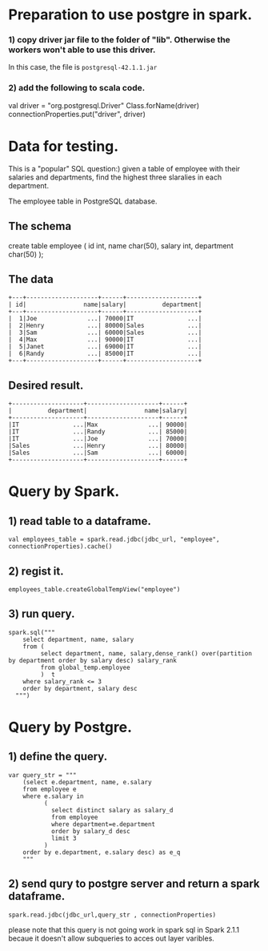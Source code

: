 

# Preparation to use postgre in spark.

### 1) copy driver jar file to the folder of "lib". Otherwise the workers won't able to use this driver. 
In this case, the file is `postgresql-42.1.1.jar`

### 2) add the following to scala code.
	
  val driver = "org.postgresql.Driver"
  Class.forName(driver)
  connectionProperties.put("driver", driver)

# Data for testing. 
This is a "popular" SQL question:) given a table of employee with their salaries and departments, find the highest three
slaralies in each department.

The employee table in PostgreSQL database.

## The schema

create table employee (
    id int,
    name char(50),
    salary int,
    department char(50)
    );

## The data

	+---+--------------------+------+--------------------+
	| id|                name|salary|          department|
	+---+--------------------+------+--------------------+
	|  1|Joe              ...| 70000|IT               ...|
	|  2|Henry            ...| 80000|Sales            ...|
	|  3|Sam              ...| 60000|Sales            ...|
	|  4|Max              ...| 90000|IT               ...|
	|  5|Janet            ...| 69000|IT               ...|
	|  6|Randy            ...| 85000|IT               ...|
	+---+--------------------+------+--------------------+

## Desired result.
	+--------------------+--------------------+------+
	|          department|                name|salary|
	+--------------------+--------------------+------+
	|IT               ...|Max              ...| 90000|
	|IT               ...|Randy            ...| 85000|
	|IT               ...|Joe              ...| 70000|
	|Sales            ...|Henry            ...| 80000|
	|Sales            ...|Sam              ...| 60000|
	+--------------------+--------------------+------+

# Query by Spark.

## 1) read table to a dataframe.

    val employees_table = spark.read.jdbc(jdbc_url, "employee", connectionProperties).cache()

## 2) regist it.

    employees_table.createGlobalTempView("employee")

## 3) run query.

    spark.sql("""
        select department, name, salary
        from (
             select department, name, salary,dense_rank() over(partition by department order by salary desc) salary_rank
             from global_temp.employee
             )  t
        where salary_rank <= 3
        order by department, salary desc
      """)

# Query by Postgre.

## 1) define the query.

    var query_str = """
        (select e.department, name, e.salary
        from employee e
        where e.salary in 
              (
                select distinct salary as salary_d
                from employee 
                where department=e.department
                order by salary_d desc
                limit 3
              ) 
        order by e.department, e.salary desc) as e_q
        """

## 2) send qury to postgre server and return a spark dataframe.

    spark.read.jdbc(jdbc_url,query_str , connectionProperties)

please note that this query is not going work in spark sql in Spark 2.1.1 becaue it doesn't allow subqueries to acces out layer varibles.


	


